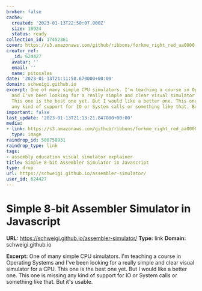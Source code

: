 ```yaml
---
broken: false
cache:
  created: '2023-01-13T22:50:07.000Z'
  size: 10924
  status: ready
collection_id: 17452361
cover: https://s3.amazonaws.com/github/ribbons/forkme_right_red_aa0000.png
creator_ref:
  _id: 624427
  avatar: ''
  email: ''
  name: pitosalas
date: '2023-01-13T21:11:58.670000+00:00'
domain: schweigi.github.io
excerpt: One of many simple CPU simulators. I'm teaching a course in Operating Systems
  and I've been looking for a really simple and clear visual simulator for a CPU.
  This one is the best one yet. But I would like a better one. This one is missing
  any kind of support for IO or System calls or something like that. But it's usable.
important: false
last_update: '2023-01-13T21:13:21.847000+00:00'
media:
- link: https://s3.amazonaws.com/github/ribbons/forkme_right_red_aa0000.png
  type: image
raindrop_id: 500758931
raindrop_type: link
tags:
- assembly education visual simulator explainer
title: Simple 8-bit Assembler Simulator in Javascript
type: drop
url: https://schweigi.github.io/assembler-simulator/
user_id: 624427
---
```


# Simple 8-bit Assembler Simulator in Javascript

**URL:** https://schweigi.github.io/assembler-simulator/
**Type:** link
**Domain:** schweigi.github.io

**Excerpt:** One of many simple CPU simulators. I'm teaching a course in Operating Systems and I've been looking for a really simple and clear visual simulator for a CPU. This one is the best one yet. But I would like a better one. This one is missing any kind of support for IO or System calls or something like that. But it's usable.
